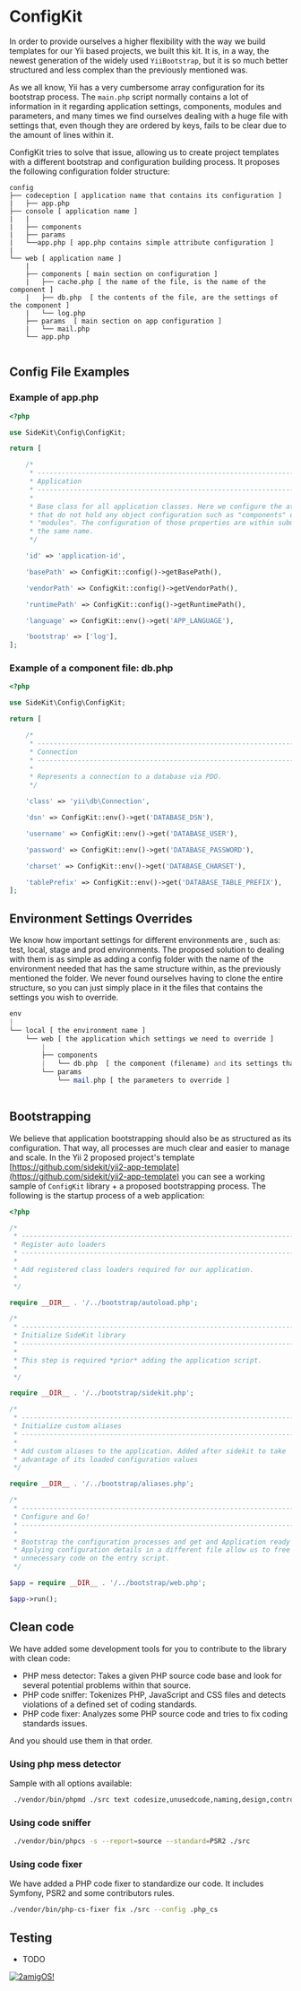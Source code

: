 # ConfigKit 

In order to provide ourselves a higher flexibility with the way we build templates for our Yii based projects, we built this kit. It is, in a way, the newest generation of the widely used `YiiBootstrap`, but it is so much better structured and less complex than the previously mentioned was.

As we all know, Yii has a very cumbersome array configuration for its bootstrap process. The `main.php` script normally 
contains a lot of information in it regarding application settings, components, modules and parameters, and many times 
we find ourselves dealing with a huge file with settings that, even though they are ordered by keys, fails to be 
clear due to the amount of lines within it. 
 
ConfigKit tries to solve that issue, allowing us to create project templates with a different bootstrap and 
configuration building process. It proposes the following configuration folder structure: 

```
config 
├── codeception [ application name that contains its configuration ]
|   ├── app.php
├── console [ application name ]
|   | 
|   ├── components 
|   ├── params 
|   └──app.php [ app.php contains simple attribute configuration ]
|
└── web [ application name ]
    | 
    ├── components [ main section on configuration ]
    |   ├── cache.php [ the name of the file, is the name of the component ]
    |   ├── db.php  [ the contents of the file, are the settings of the component ]
    |   └── log.php
    ├── params  [ main section on app configuration ]
    |   └── mail.php 
    └── app.php
    
```

## Config File Examples

### Example of app.php

```php
<?php

use SideKit\Config\ConfigKit;

return [

    /*
     * --------------------------------------------------------------------------
     * Application
     * --------------------------------------------------------------------------
     *
     * Base class for all application classes. Here we configure the attributes
     * that do not hold any object configuration such as "components" or
     * "modules". The configuration of those properties are within submodules of
     * the same name.
     */

    'id' => 'application-id',

    'basePath' => ConfigKit::config()->getBasePath(),

    'vendorPath' => ConfigKit::config()->getVendorPath(),

    'runtimePath' => ConfigKit::config()->getRuntimePath(),

    'language' => ConfigKit::env()->get('APP_LANGUAGE'),

    'bootstrap' => ['log'],
];
```

### Example of a component file: db.php

```php
<?php

use SideKit\Config\ConfigKit;

return [

    /*
     * --------------------------------------------------------------------------
     * Connection
     * --------------------------------------------------------------------------
     *
     * Represents a connection to a database via PDO.
     */

    'class' => 'yii\db\Connection',

    'dsn' => ConfigKit::env()->get('DATABASE_DSN'),

    'username' => ConfigKit::env()->get('DATABASE_USER'),

    'password' => ConfigKit::env()->get('DATABASE_PASSWORD'),

    'charset' => ConfigKit::env()->get('DATABASE_CHARSET'),

    'tablePrefix' => ConfigKit::env()->get('DATABASE_TABLE_PREFIX'),
];
```

## Environment Settings Overrides 

We know how important settings for different environments are , such as: test, local, stage and prod environments. The proposed solution to dealing with them is as simple as adding a config folder with the name of the environment needed that has the same structure within, as the previously mentioned the folder. We never found ourselves having to clone the entire structure, so you can just simply place in it the files that contains the settings you wish to override.

```php
env
|
└── local [ the environment name ]
    └── web [ the application which settings we need to override ]
        | 
        ├── components
        |   └── db.php  [ the component (filename) and its settings that we wish to override ]
        └── params
            └── mail.php [ the parameters to override ]
        
```

## Bootstrapping 

We believe that application bootstrapping should also be as structured as its configuration. That way, all 
processes are much clear and easier to manage and scale. In the Yii 2 proposed project's template 
[https://github.com/sidekit/yii2-app-template](https://github.com/sidekit/yii2-app-template) you can see a working 
sample of `ConfigKit` library + a proposed bootstrapping process. The following is the startup process of a web 
application: 

```php
<?php

/*
 * --------------------------------------------------------------------------
 * Register auto loaders
 * --------------------------------------------------------------------------
 *
 * Add registered class loaders required for our application.
 *
 */

require __DIR__ . '/../bootstrap/autoload.php';

/*
 * --------------------------------------------------------------------------
 * Initialize SideKit library
 * --------------------------------------------------------------------------
 *
 * This step is required *prior* adding the application script.
 *
 */

require __DIR__ . '/../bootstrap/sidekit.php';

/*
 * --------------------------------------------------------------------------
 * Initialize custom aliases
 * --------------------------------------------------------------------------
 *
 * Add custom aliases to the application. Added after sidekit to take
 * advantage of its loaded configuration values
 */

require __DIR__ . '/../bootstrap/aliases.php';

/*
 * --------------------------------------------------------------------------
 * Configure and Go!
 * --------------------------------------------------------------------------
 *
 * Bootstrap the configuration processes and get and Application ready to use.
 * Applying configuration details in a different file allow us to free up
 * unnecessary code on the entry script.
 */

$app = require __DIR__ . '/../bootstrap/web.php';

$app->run();
```


## Clean code
 
We have added some development tools for you to contribute to the library with clean code: 

- PHP mess detector: Takes a given PHP source code base and look for several potential problems within that source.
- PHP code sniffer: Tokenizes PHP, JavaScript and CSS files and detects violations of a defined set of coding standards.
- PHP code fixer: Analyzes some PHP source code and tries to fix coding standards issues.

And you should use them in that order. 

### Using php mess detector

Sample with all options available:

```bash 
 ./vendor/bin/phpmd ./src text codesize,unusedcode,naming,design,controversial,cleancode
```

### Using code sniffer
 
```bash 
 ./vendor/bin/phpcs -s --report=source --standard=PSR2 ./src
```

### Using code fixer

We have added a PHP code fixer to standardize our code. It includes Symfony, PSR2 and some contributors rules. 

```bash 
./vendor/bin/php-cs-fixer fix ./src --config .php_cs
```

## Testing

- TODO

[![2amigOS!](https://s.gravatar.com/avatar/55363394d72945ff7ed312556ec041e0?s=80)](http://www.2amigos.us) 
